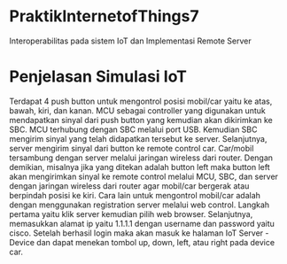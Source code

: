 # PraktikInternetofThings7
 Interoperabilitas pada sistem IoT dan Implementasi Remote Server 

# Penjelasan Simulasi IoT
Terdapat 4 push button untuk mengontrol posisi mobil/car yaitu ke atas, bawah, kiri, dan kanan. MCU sebagai controller yang digunakan untuk mendapatkan sinyal dari push button yang kemudian akan dikirimkan ke SBC. MCU terhubung dengan SBC melalui port USB. Kemudian SBC mengirim sinyal yang telah didapatkan tersebut ke server. Selanjutnya, server mengirim sinyal dari button ke remote control car. Car/mobil tersambung dengan server melalui jaringan wireless dari router. Dengan demikian, misalnya jika yang ditekan adalah button left maka button left akan mengirimkan sinyal ke remote control melalui MCU, SBC, dan server dengan jaringan wireless dari router agar mobil/car bergerak atau berpindah posisi ke kiri. Cara lain untuk mengontrol mobil/car adalah dengan menggunakan registration server melalui web control. Langkah pertama yaitu klik server kemudian pilih web browser. Selanjutnya, memasukkan alamat ip yaitu 1.1.1.1 dengan username dan password yaitu cisco. Setelah berhasil login maka akan masuk ke halaman IoT Server - Device dan dapat menekan tombol up, down, left, atau right pada device car.
